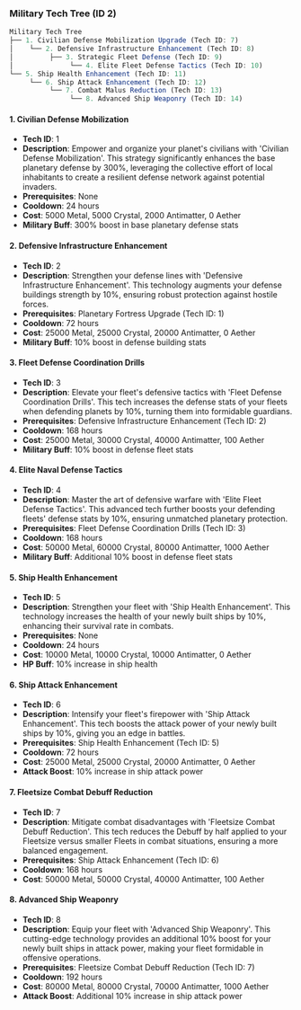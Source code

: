 ### Military Tech Tree (ID 2)

```typescript
Military Tech Tree
├── 1. Civilian Defense Mobilization Upgrade (Tech ID: 7)
│    └── 2. Defensive Infrastructure Enhancement (Tech ID: 8)
│         ├── 3. Strategic Fleet Defense (Tech ID: 9)
│              └── 4. Elite Fleet Defense Tactics (Tech ID: 10)
└── 5. Ship Health Enhancement (Tech ID: 11)
     └── 6. Ship Attack Enhancement (Tech ID: 12)
          └── 7. Combat Malus Reduction (Tech ID: 13)
               └── 8. Advanced Ship Weaponry (Tech ID: 14)
```

#### 1. Civilian Defense Mobilization

- **Tech ID**: 1
- **Description**: Empower and organize your planet's civilians with 'Civilian Defense Mobilization'. This strategy significantly enhances the base planetary defense by 300%, leveraging the collective effort of local inhabitants to create a resilient defense network against potential invaders.
- **Prerequisites**: None
- **Cooldown**: 24 hours
- **Cost**: 5000 Metal, 5000 Crystal, 2000 Antimatter, 0 Aether
- **Military Buff**: 300% boost in base planetary defense stats

#### 2. Defensive Infrastructure Enhancement

- **Tech ID**: 2
- **Description**: Strengthen your defense lines with 'Defensive Infrastructure Enhancement'. This technology augments your defense buildings strength by 10%, ensuring robust protection against hostile forces.
- **Prerequisites**: Planetary Fortress Upgrade (Tech ID: 1)
- **Cooldown**: 72 hours
- **Cost**: 25000 Metal, 25000 Crystal, 20000 Antimatter, 0 Aether
- **Military Buff**: 10% boost in defense building stats

#### 3. Fleet Defense Coordination Drills

- **Tech ID**: 3
- **Description**: Elevate your fleet's defensive tactics with 'Fleet Defense Coordination Drills'. This tech increases the defense stats of your fleets when defending planets by 10%, turning them into formidable guardians.
- **Prerequisites**: Defensive Infrastructure Enhancement (Tech ID: 2)
- **Cooldown**: 168 hours
- **Cost**: 25000 Metal, 30000 Crystal, 40000 Antimatter, 100 Aether
- **Military Buff**: 10% boost in defense fleet stats

#### 4. Elite Naval Defense Tactics

- **Tech ID**: 4
- **Description**: Master the art of defensive warfare with 'Elite Fleet Defense Tactics'. This advanced tech further boosts your defending fleets' defense stats by 10%, ensuring unmatched planetary protection.
- **Prerequisites**: Fleet Defense Coordination Drills (Tech ID: 3)
- **Cooldown**: 168 hours
- **Cost**: 50000 Metal, 60000 Crystal, 80000 Antimatter, 1000 Aether
- **Military Buff**: Additional 10% boost in defense fleet stats

#### 5. Ship Health Enhancement

- **Tech ID**: 5
- **Description**: Strengthen your fleet with 'Ship Health Enhancement'. This technology increases the health of your newly built ships by 10%, enhancing their survival rate in combats.
- **Prerequisites**: None
- **Cooldown**: 24 hours
- **Cost**: 10000 Metal, 10000 Crystal, 10000 Antimatter, 0 Aether
- **HP Buff**: 10% increase in ship health

#### 6. Ship Attack Enhancement

- **Tech ID**: 6
- **Description**: Intensify your fleet's firepower with 'Ship Attack Enhancement'. This tech boosts the attack power of your newly built ships by 10%, giving you an edge in battles.
- **Prerequisites**: Ship Health Enhancement (Tech ID: 5)
- **Cooldown**: 72 hours
- **Cost**: 25000 Metal, 25000 Crystal, 20000 Antimatter, 0 Aether
- **Attack Boost**: 10% increase in ship attack power

#### 7. Fleetsize Combat Debuff Reduction

- **Tech ID**: 7
- **Description**: Mitigate combat disadvantages with 'Fleetsize Combat Debuff Reduction'. This tech reduces the Debuff by half applied to your Fleetsize versus smaller Fleets in combat situations, ensuring a more balanced engagement.
- **Prerequisites**: Ship Attack Enhancement (Tech ID: 6)
- **Cooldown**: 168 hours
- **Cost**: 50000 Metal, 50000 Crystal, 40000 Antimatter, 100 Aether

#### 8. Advanced Ship Weaponry

- **Tech ID**: 8
- **Description**: Equip your fleet with 'Advanced Ship Weaponry'. This cutting-edge technology provides an additional 10% boost for your newly built ships in attack power, making your fleet formidable in offensive operations.
- **Prerequisites**: Fleetsize Combat Debuff Reduction (Tech ID: 7)
- **Cooldown**: 192 hours
- **Cost**: 80000 Metal, 80000 Crystal, 70000 Antimatter, 1000 Aether
- **Attack Boost**: Additional 10% increase in ship attack power
